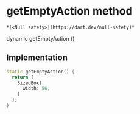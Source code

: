 


# getEmptyAction method




    *[<Null safety>](https://dart.dev/null-safety)*




dynamic getEmptyAction
()








## Implementation

```dart
static getEmptyAction() {
  return [
    SizedBox(
      width: 56,
    )
  ];
}
```







